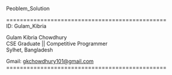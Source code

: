 Peoblem_Solution <br>

=============================================== <br>
ID:         Gulam_Kibria <br>
 
Gulam Kibria Chowdhury <br>
CSE Graduate || Competitive Programmer <br>
Sylhet, Bangladesh <br>
 
Gmail: gkchowdhury101@gmail.com <br>
=============================================== <br>